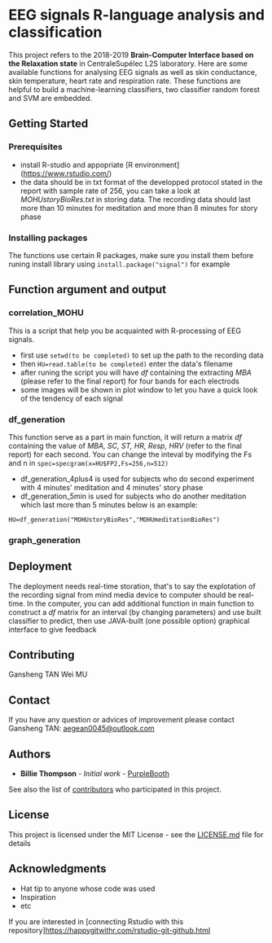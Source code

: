 # EEG signals R-language analysis and classification 

This project refers to the 2018-2019 **Brain-Computer Interface based on the Relaxation state** in CentraleSupélec L2S laboratory. Here are
some available functions for analysing EEG signals as well as skin conductance, skin temperature, heart rate and respiration rate. These 
functions are helpful to build a machine-learning classifiers, two classifier random forest and SVM are embedded.

## Getting Started


### Prerequisites
* install R-studio and appopriate [R environment] (https://www.rstudio.com/)
* the data should be in txt format of the developped protocol stated in the report with sample rate of 256, you can take a look at *MOHUstoryBioRes.txt* in storing data. The recording data should last more than 10 minutes for meditation and more than 8 minutes for story phase


### Installing packages
The functions use certain R packages, make sure you install them before runing
install library using `install.package("signal")` for example



## Function argument and output



### correlation_MOHU

This is a script that help you be acquainted with R-processing of EEG signals. 
* first use `setwd(to be completed)` to set up the path to the recording data
* then `HU=read.table(to be completed)` enter the data's filename
* after runing the script you will have *df* containing the extracting *MBA* (please refer to the final report) for four bands for each electrods 
* some images will be shown in plot window to let you have a quick look of the tendency of each signal

### df_generation
This function serve as a part in main function, it will return a matrix *df* containing the value of *MBA, SC, ST, HR, Resp, HRV* (refer to the final report) for each second. You can change the inteval by modifying the Fs and n in `spec=specgram(x=HU$FP2,Fs=256,n=512)`
* df_generation_4plus4 is used for subjects who do second experiment with 4 minutes' meditation and 4 minutes' story phase
* df_generation_5min is used for subjects who do another meditation which last more than 5 minutes
below is an example:
```
HU=df_generation("MOHUstoryBioRes","MOHUmeditationBioRes")
```
### graph_generation


## Deployment

The deployment needs real-time storation, that's to say the explotation of the recording signal from mind media device to computer should be real-time. In the computer, you can add additional function in main function to construct a *df* matrix for an interval (by changing parameters) and use built classifier to predict, then use JAVA-built (one possible option) graphical interface to give feedback 

## Contributing
Gansheng TAN
Wei MU

## Contact
If you have any question or advices of improvement please contact Gansheng TAN: aegean0045@outlook.com

## Authors

* **Billie Thompson** - *Initial work* - [PurpleBooth](https://github.com/PurpleBooth)

See also the list of [contributors](https://github.com/your/project/contributors) who participated in this project.

## License

This project is licensed under the MIT License - see the [LICENSE.md](LICENSE.md) file for details

## Acknowledgments

* Hat tip to anyone whose code was used
* Inspiration
* etc

If you are interested in [connecting Rstudio with this repository]https://happygitwithr.com/rstudio-git-github.html
